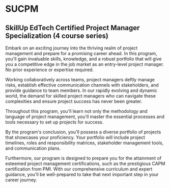 # SUCPM
## SkillUp EdTech Certified Project Manager Specialization (4 course series)


Embark on an exciting journey into the thriving realm of project management and prepare for a promising career ahead. In this program, you'll gain invaluable skills, knowledge, and a robust portfolio that will give you a competitive edge in the job market as an entry-level project manager. No prior experience or expertise required.

Working collaboratively across teams, project managers deftly manage risks, establish effective communication channels with stakeholders, and provide guidance to team members. In our rapidly evolving and dynamic world, the demand for skilled project managers who can navigate these complexities and ensure project success has never been greater.

Throughout this program, you'll learn not only the methodology and language of project management, you'll master the essential processes and tools necessary to set up projects for success.

By the program's conclusion, you'll possess a diverse portfolio of projects that showcases your proficiency. Your portfolio will include project timelines, roles and responsibility matrices, stakeholder management tools, and communication plans. 

Furthermore, our program is designed to prepare you for the attainment of esteemed project management certifications, such as the prestigious CAPM certification from PMI. With our comprehensive curriculum and expert guidance, you'll be well-prepared to take that next important step in your career journey.
